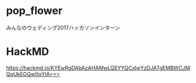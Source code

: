 # pop_flower
みんなのウェディング2017ハッカソンインターン

# HackMD

https://hackmd.io/KYEwRgDAbAzAHAMwLQEYYQCxIwYzDJATgEMBWCJMQqUkEGQw0qYIA===

